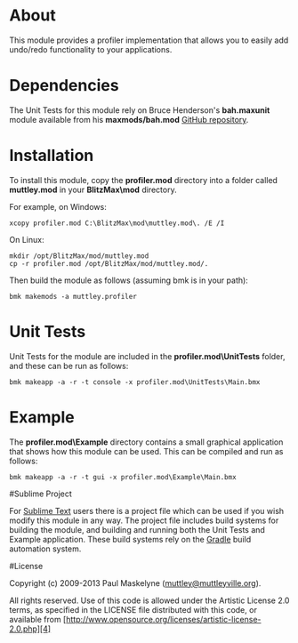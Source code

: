 # About

This module provides a profiler implementation that allows you to easily
add undo/redo functionality to your applications.

# Dependencies

The Unit Tests for this module rely on Bruce Henderson's **bah.maxunit**
module available from his **maxmods/bah.mod** [GitHub repository][5].

# Installation

To install this module, copy the **profiler.mod** directory into a folder
called **muttley.mod** in your **BlitzMax\mod** directory.

For example, on Windows:

	xcopy profiler.mod C:\BlitzMax\mod\muttley.mod\. /E /I

On Linux:

	mkdir /opt/BlitzMax/mod/muttley.mod
	cp -r profiler.mod /opt/BlitzMax/mod/muttley.mod/.

Then build the module as follows (assuming bmk is in your path):

	bmk makemods -a muttley.profiler

# Unit Tests

Unit Tests for the module are included in the **profiler.mod\UnitTests**
folder, and these can be run as follows:

	bmk makeapp -a -r -t console -x profiler.mod\UnitTests\Main.bmx

# Example

The **profiler.mod\Example** directory contains a small graphical
application that shows how this module can be used.  This can be compiled and
run as follows:

	bmk makeapp -a -r -t gui -x profiler.mod\Example\Main.bmx

#Sublime Project

For [Sublime Text][1] users there is a project file which can be used if you
wish modify this module in any way.  The project file includes build systems
for building the module, and building and running both the Unit Tests and
Example application.  These build systems rely on the [Gradle][2] build
automation system.

#License

Copyright (c) 2009-2013 Paul Maskelyne ([muttley@muttleyville.org][3]).

All rights reserved. Use of this code is allowed under the Artistic License
2.0 terms, as specified in the LICENSE file distributed with this code, or
available from [http://www.opensource.org/licenses/artistic-license-2.0.php][4]

[1]: http://www.sublimetext.com/
[2]: http://www.gradle.org/
[3]: mailto:muttley@muttleyville.org
[4]: http://www.opensource.org/licenses/artistic-license-2.0.php
[5]: https://github.com/maxmods/bah.mod
